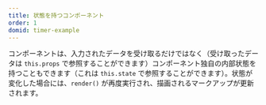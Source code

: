 ```yaml
---
title: 状態を持つコンポーネント
order: 1
domid: timer-example
---
```


コンポーネントは、入力されたデータを受け取るだけではなく（受け取ったデータは `this.props` で参照することができます）コンポーネント独自の内部状態を持つこともできます（これは `this.state` で参照することができます）。状態が変化した場合には、`render()` が再度実行され、描画されるマークアップが更新されます。
